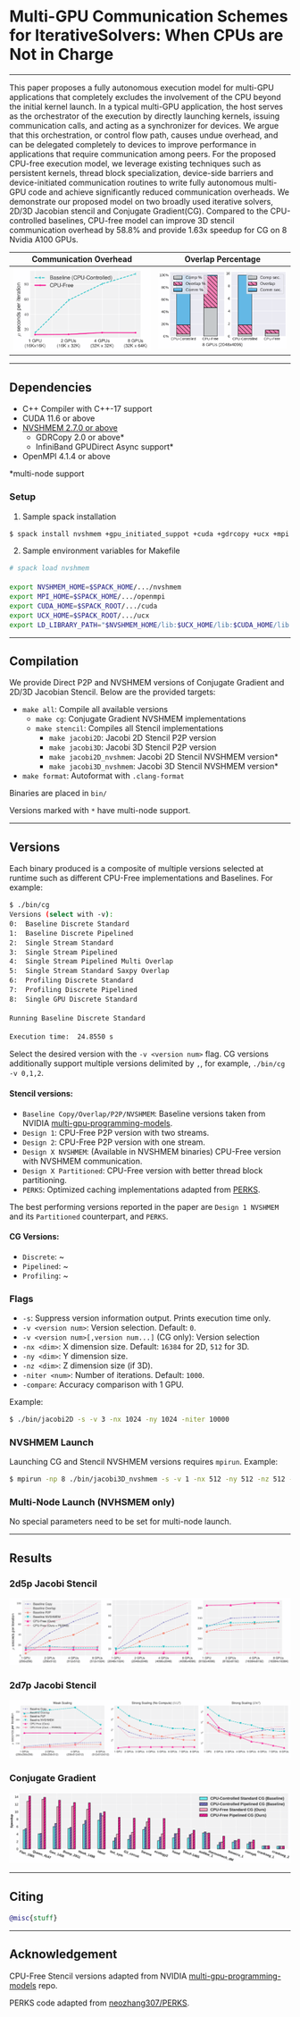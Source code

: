 [//]: # (<h1 align="center"> )

[//]: # (<img src="http://t1.gstatic.com/licensed-image?q=tbn:ANd9GcRXub5hfKI8jzT-y7a5CDJm2jD7R6bnx1SP14hc1JJh5DrphraZyxtc1Ikj9Po6KiBGd9FtqaaSNewcLK0Y3A0qWq1j0CVn0_4YmYbNh2xV" width="73" height="114">)

[//]: # (<p> CPU-Free Iterative Solvers</p>)

[//]: # (</h1>)

[//]: # (<h3 align="center">)
[//]: # (    <p> Multi-GPU Communication Schemes for IterativeSolvers: When CPUs are Not in Charge </p>)
[//]: # (</h3>)

# Multi-GPU Communication Schemes for IterativeSolvers: When CPUs are Not in Charge

---

This paper proposes a fully autonomous execution model for multi-GPU applications that completely excludes the
involvement of the CPU beyond the initial kernel launch. In a typical multi-GPU application, the host serves as
the orchestrator of the execution by directly launching kernels, issuing communication calls, and acting as a
synchronizer for devices. We argue that this orchestration, or control flow path, causes undue overhead, and can
be delegated completely to devices to improve performance in applications that require communication among peers.
For the proposed CPU-free execution model, we leverage existing techniques such as persistent kernels, thread block
specialization, device-side barriers and device-initiated communication routines to write fully autonomous multi-GPU
code and achieve significantly reduced communication overheads. We demonstrate our proposed model on two broadly used
iterative solvers, 2D/3D Jacobian stencil and Conjugate Gradient(CG). Compared to the CPU-controlled baselines,
CPU-free model can improve 3D stencil communication overhead by 58.8% and provide 1.63x speedup for CG on 8 Nvidia
A100 GPUs.

Communication Overhead             |  Overlap Percentage
:-------------------------:|:-------------------------:
<img src="Plots/Images/2D_Weak_Scaling_No_Compute_16384x16384__.png" alt="drawing" width="400" />  |  <img src="Plots/Images/8 GPUs (2048x4096).png" alt="drawing" width="400" />

---

## Dependencies

- C++ Compiler with C++-17 support
- CUDA 11.6 or above
- [NVSHMEM 2.7.0 or above](https://docs.nvidia.com/nvshmem/install-guide/index.html)
  - GDRCopy 2.0 or above*
  - InfiniBand GPUDirect Async support*
- OpenMPI 4.1.4 or above

*multi-node support

### Setup

1. Sample spack installation

```bash
$ spack install nvshmem +gpu_initiated_suppot +cuda +gdrcopy +ucx +mpi ^openmpi +cuda fabrics=ucx ^ucx +cuda +gdrcopy +dm +thread_multiple
```

2. Sample environment variables for Makefile

```bash
# spack load nvshmem

export NVSHMEM_HOME=$SPACK_HOME/.../nvshmem
export MPI_HOME=$SPACK_HOME/.../openmpi
export CUDA_HOME=$SPACK_ROOT/.../cuda
export UCX_HOME=$SPACK_ROOT/.../ucx
export LD_LIBRARY_PATH="$NVSHMEM_HOME/lib:$UCX_HOME/lib:$CUDA_HOME/lib:$MPI_HOME/lib:$LD_LIBRARY_PATH"
```

---

## Compilation

We provide Direct P2P and NVSHMEM versions of Conjugate Gradient and 2D/3D Jacobian Stencil. Below are the provided targets:

- `make all`: Compile all available versions
  - `make cg`: Conjugate Gradient NVSHMEM implementations
  - `make stencil`: Compiles all Stencil implementations
    - `make jacobi2D`: Jacobi 2D Stencil P2P version
    - `make jacobi3D`: Jacobi 3D Stencil P2P version
    - `make jacobi2D_nvshmem`: Jacobi 2D Stencil NVSHMEM version*
    - `make jacobi3D_nvshmem`: Jacobi 3D Stencil NVSHMEM version*
- `make format`: Autoformat with `.clang-format`

Binaries are placed in `bin/`

Versions marked with `*` have multi-node support.

---

## Versions
Each binary produced is a composite of multiple versions selected at runtime such as 
different CPU-Free implementations and Baselines. For example:

```bash
$ ./bin/cg
Versions (select with -v):
0:	Baseline Discrete Standard
1:	Baseline Discrete Pipelined
2:	Single Stream Standard
3:	Single Stream Pipelined
4:	Single Stream Pipelined Multi Overlap
5:	Single Stream Standard Saxpy Overlap
6:	Profiling Discrete Standard
7:	Profiling Discrete Pipelined
8:	Single GPU Discrete Standard

Running Baseline Discrete Standard

Execution time:  24.8550 s
```

Select the desired version with the `-v <version num>` flag. CG versions additionally
support multiple versions delimited by `,`, for example, `./bin/cg -v 0,1,2`.

#### Stencil versions:
- `Baseline Copy/Overlap/P2P/NVSHMEM`: Baseline versions taken from NVIDIA [multi-gpu-programming-models](https://github.com/NVIDIA/multi-gpu-programming-models).
- `Design 1`: CPU-Free P2P version with two streams.
- `Design 2`: CPU-Free P2P version with one stream.
- `Design X NVSHMEM`: (Available in NVSHMEM binaries) CPU-Free version with NVSHMEM communication.
- `Design X Partitioned`: CPU-Free version with better thread block partitioning.
- `PERKS`: Optimized caching implementations adapted from [PERKS](https://github.com/neozhang307/PERKS).

The best performing versions reported in the paper are `Design 1 NVSHMEM` and its `Partitioned` counterpart, and `PERKS`.

#### CG Versions:
- `Discrete`: ~
- `Pipelined`: ~
- `Profiling`: ~

### Flags

- `-s`: Suppress version information output. Prints execution time only.
- `-v <version num>`: Version selection. Default: `0`.
- `-v <version num>[,version num...]` (CG only): Version selection
- `-nx <dim>`: X dimension size. Default: `16384` for 2D, `512` for 3D.
- `-ny <dim>`: Y dimension size.
- `-nz <dim>`: Z dimension size (if 3D).
- `-niter <num>`: Number of iterations. Default: `1000`.
- `-compare`: Accuracy comparison with 1 GPU.

Example:

```bash
$ ./bin/jacobi2D -s -v 3 -nx 1024 -ny 1024 -niter 10000
```

### NVSHMEM Launch

Launching CG and Stencil NVSHMEM versions requires `mpirun`. Example:

```bash
$ mpirun -np 8 ./bin/jacobi3D_nvshmem -s -v 1 -nx 512 -ny 512 -nz 512 -niter 100
```

### Multi-Node Launch (NVHSMEM only)

No special parameters need to be set for multi-node launch. 

---

## Results

### 2d5p Jacobi Stencil

![](Plots/Images/2D_Weak_Scaling_256x256.png)

### 2d7p Jacobi Stencil

![](Plots/Images/3D_Weak_Scaling_256x256x256.png)

### Conjugate Gradient
![](Plots/Images/matrix_speedup_table_8%20GPUs.png)

[//]: # (### TODO List)

[//]: # ()
[//]: # (- [X] Be good)

[//]: # (- [ ] idk)

---

## Citing

```bibtex
@misc{stuff}
```

---

## Acknowledgement

CPU-Free Stencil versions adapted from NVIDIA [multi-gpu-programming-models](https://github.com/NVIDIA/multi-gpu-programming-models) repo.

PERKS code adapted from [neozhang307/PERKS](https://github.com/neozhang307/PERKS).
 
